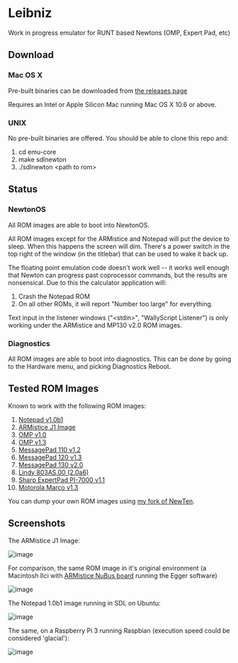 # Leibniz
Work in progress emulator for RUNT based Newtons (OMP, Expert Pad, etc)

## Download

### Mac OS X
Pre-built binaries can be downloaded from [the releases page](https://github.com/pablomarx/Leibniz/releases)

Requires an Intel or Apple Silicon Mac running Mac OS X 10.6 or above.

### UNIX
No pre-built binaries are offered.  You should be able to clone this repo and:

1. cd emu-core
2. make sdlnewton
3. ./sdlnewton &lt;path to rom&gt;


## Status

### NewtonOS 

All ROM images are able to boot into NewtonOS.

All ROM images except for the ARMistice and Notepad will put the device to sleep.  When this happens the screen will dim.  There's a power switch in the top right of the window (in the titlebar) that can be used to wake it back up.

The floating point emulation code doesn't work well -- it works well enough that Newton can progress past coprocessor commands, but the results are nonsensical.  Due to this the calculator application will:

1. Crash the Notepad ROM
2. On all other ROMs, it will report "Number too large" for everything. 

Text input in the listener windows ("&lt;stdin&gt;", "WallyScript Listener") is only working under the ARMistice and MP130 v2.0 ROM images.

### Diagnostics

All ROM images are able to boot into diagnostics.  This can be done by going to the Hardware menu, and picking Diagnostics Reboot.

## Tested ROM Images

Known to work with the following ROM images:

1. [Notepad v1.0b1](https://archive.org/download/AppleNewtonROMs/Notepad%20v1.0b1.rom)
2. [ARMistice J1 Image](https://archive.org/download/AppleNewtonROMs/Newt%20J1Armistice%20image)
3. [OMP v1.0](https://archive.org/download/AppleNewtonROMs/MessagePad%20OMP%20v1.00.rom)
4. [OMP v1.3](https://archive.org/download/AppleNewtonROMs/MessagePad%20OMP%20v1.3.rom)
5. [MessagePad 110 v1.2](https://archive.org/download/AppleNewtonROMs/MessagePad%20110%20v1.2.rom)
6. [MessagePad 120 v1.3](https://archive.org/download/AppleNewtonROMs/MessagePad%20120%20v1.3%20%28444217%29.rom)
7. [MessagePad 130 v2.0](https://archive.org/download/AppleNewtonROMs/MessagePad%20130%20v2.x%20%28525314%29.rom)
8. [Lindy 803AS.00 (2.0a6)](https://archive.org/download/AppleNewtonROMs/Lindy%20803AS.00%20%282.0a6%29.rom)
9. [Sharp ExpertPad PI-7000 v1.1](https://archive.org/download/AppleNewtonROMs/Sharp%20ExpertPad%20PI-7000%20v1.10.rom)
10. [Motorola Marco v1.3](https://archive.org/download/AppleNewtonROMs/Motorola%20Marco%20v1.3%20%28444347%29.rom)

You can dump your own ROM images using [my fork of NewTen](https://github.com/pablomarx/NewTen). 

## Screenshots

The ARMistice J1 Image:

![image](https://i.imgur.com/0xqhOgS.png)

For comparison, the same ROM image in it's original environment (a Macintosh IIci with [ARMistice NuBus board](https://www.flickr.com/photos/pablo_marx/4683061782) running the Egger software)

![image](https://i.imgur.com/2zTGOB5.jpg)


The Notepad 1.0b1 image running in SDL on Ubuntu:

![image](https://i.imgur.com/ieMcCnl.png)

The same, on a Raspberry Pi 3 running Raspbian (execution speed could be considered 'glacial'):

![image](http://i.imgur.com/7iBHnkp.png)
